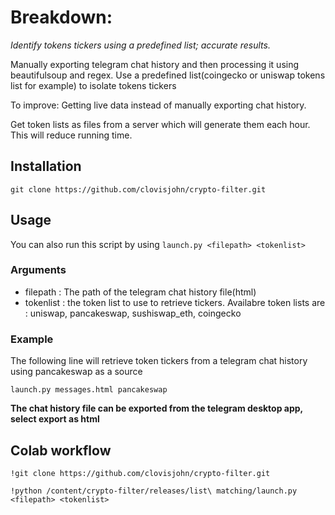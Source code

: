 # Breakdown:

*Identify tokens tickers using a predefined list; accurate results.*

Manually exporting telegram chat history and then processing it using beautifulsoup and regex. Use a predefined list(coingecko or uniswap tokens list for example)
to isolate tokens tickers

To improve: 
Getting live data instead of manually exporting chat history.

Get token lists as files from  a server which will generate them each hour. This will reduce running time.


## Installation
```
git clone https://github.com/clovisjohn/crypto-filter.git
```

## Usage
You can also run this script by using `launch.py <filepath> <tokenlist>`

### Arguments
- filepath : The path of the telegram chat history file(html)
- tokenlist : the token list to use to retrieve tickers. Availabre token lists are : uniswap, pancakeswap, sushiswap_eth, coingecko
               
### Example
The following line will retrieve token tickers from a telegram chat history using pancakeswap as a source
```
launch.py messages.html pancakeswap
```

**The chat history file can be exported from the telegram desktop app, select export as html**

## Colab workflow
```
!git clone https://github.com/clovisjohn/crypto-filter.git

!python /content/crypto-filter/releases/list\ matching/launch.py <filepath> <tokenlist>
```
